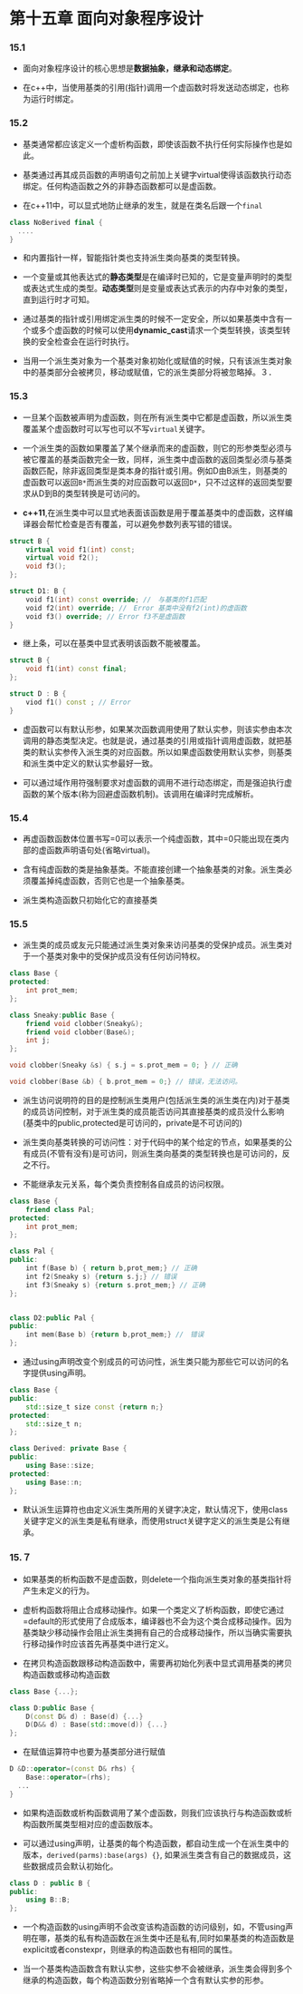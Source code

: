 # 第十五章 面向对象程序设计

### 15.1

+ 面向对象程序设计的核心思想是**数据抽象，继承和动态绑定**。

+ 在c++中，当使用基类的引用(指针)调用一个虚函数时将发送动态绑定，也称为运行时绑定。

### 15.2

+ 基类通常都应该定义一个虚析构函数，即使该函数不执行任何实际操作也是如此。

+ 基类通过再其成员函数的声明语句之前加上关键字virtual使得该函数执行动态绑定。任何构造函数之外的非静态函数都可以是虚函数。

+ 在c++11中，可以显式地防止继承的发生，就是在类名后跟一个`final`
```c++
class NoBerived final {
  ....
}
```

+ 和内置指针一样，智能指针类也支持派生类向基类的类型转换。

+ 一个变量或其他表达式的**静态类型**是在编译时已知的，它是变量声明时的类型或表达式生成的类型。**动态类型**则是变量或表达式表示的内存中对象的类型，直到运行时才可知。

+ 通过基类的指针或引用绑定派生类的时候不一定安全，所以如果基类中含有一个或多个虚函数的时候可以使用**dynamic_cast**请求一个类型转换，该类型转换的安全检查会在运行时执行。

+ 当用一个派生类对象为一个基类对象初始化或赋值的时候，只有该派生类对象中的基类部分会被拷贝，移动或赋值，它的派生类部分将被忽略掉。３．


### 15.3

+ 一旦某个函数被声明为虚函数，则在所有派生类中它都是虚函数，所以派生类覆盖某个虚函数时可以写也可以不写`virtual`关键字。

+ 一个派生类的函数如果覆盖了某个继承而来的虚函数，则它的形参类型必须与被它覆盖的基类函数完全一致，同样，派生类中虚函数的返回类型必须与基类函数匹配，除非返回类型是类本身的指针或引用。例如D由B派生，则基类的虚函数可以返回`B*`而派生类的对应函数可以返回`D*`，只不过这样的返回类型要求从D到B的类型转换是可访问的。

+ **c++11**,在派生类中可以显式地表面该函数是用于覆盖基类中的虚函数，这样编译器会帮忙检查是否有覆盖，可以避免参数列表写错的错误。
```c++
struct B {
    virtual void f1(int) const;
    virtual void f2();
    void f3();
};

struct D1: B {
    void f1(int) const override; //　与基类的f1匹配
    void f2(int) override; //　Error 基类中没有f2(int)的虚函数
    void f3() override; // Error f3不是虚函数
}
```

+ 继上条，可以在基类中显式表明该函数不能被覆盖。
```c++
struct B {
    void f1(int) const final;
};

struct D : B {
    viod f1() const ; // Error
}
```

+ 虚函数可以有默认形参，如果某次函数调用使用了默认实参，则该实参由本次调用的静态类型决定。也就是说，通过基类的引用或指针调用虚函数，就把基类的默认实参传入派生类的对应函数。所以如果虚函数使用默认实参，则基类和派生类中定义的默认实参最好一致。

+ 可以通过域作用符强制要求对虚函数的调用不进行动态绑定，而是强迫执行虚函数的某个版本(称为回避虚函数机制)。该调用在编译时完成解析。


### 15.4

+ 再虚函数函数体位置书写=0可以表示一个纯虚函数，其中=0只能出现在类内部的虚函数声明语句处(省略virtual)。

+ 含有纯虚函数的类是抽象基类。不能直接创建一个抽象基类的对象。派生类必须覆盖掉纯虚函数，否则它也是一个抽象基类。

+ 派生类构造函数只初始化它的直接基类

### 15.5

+ 派生类的成员或友元只能通过派生类对象来访问基类的受保护成员。派生类对于一个基类对象中的受保护成员没有任何访问特权。
```c++
class Base {
protected:
    int prot_mem;
};

class Sneaky:public Base {
    friend void clobber(Sneaky&);
    friend void clobber(Base&);
    int j;
};

void clobber(Sneaky &s) { s.j = s.prot_mem = 0; } // 正确

void clobber(Base &b) { b.prot_mem = 0;} // 错误，无法访问。
```

+ 派生访问说明符的目的是控制派生类用户(包括派生类的派生类在内)对于基类的成员访问控制，对于派生类的成员能否访问其直接基类的成员没什么影响(基类中的public,protected是可访问的，private是不可访问的)

+ 派生类向基类转换的可访问性：对于代码中的某个给定的节点，如果基类的公有成员(不管有没有)是可访问，则派生类向基类的类型转换也是可访问的，反之不行。

+ 不能继承友元关系，每个类负责控制各自成员的访问权限。
```c++
class Base {
    friend class Pal;
protected:
    int prot_mem;
}; 

class Pal {
public:
    int f(Base b) { return b,prot_mem;} // 正确
    int f2(Sneaky s) {return s.j;} // 错误
    int f3(Sneaky s) {return s.prot_mem;} // 正确
};


class D2:public Pal {
public:
    int mem(Base b) {return b,prot_mem;} //　错误
};
```

+ 通过using声明改变个别成员的可访问性，派生类只能为那些它可以访问的名字提供using声明。
```c++
class Base {
public:
    std::size_t size const {return n;}
protected:
    std::size_t n;
};

class Derived: private Base {
public:
    using Base::size;
protected:
    using Base::n;
};
```

+ 默认派生运算符也由定义派生类所用的关键字决定，默认情况下，使用class关键字定义的派生类是私有继承，而使用struct关键字定义的派生类是公有继承。

### 15.７

+ 如果基类的析构函数不是虚函数，则delete一个指向派生类对象的基类指针将产生未定义的行为。

+ 虚析构函数将阻止合成移动操作。如果一个类定义了析构函数，即使它通过=default的形式使用了合成版本，编译器也不会为这个类合成移动操作。因为基类缺少移动操作会阻止派生类拥有自己的合成移动操作，所以当确实需要执行移动操作时应该首先再基类中进行定义。

+ 在拷贝构造函数跟移动构造函数中，需要再初始化列表中显式调用基类的拷贝构造函数或移动构造函数
```c++
class Base {...};

class D:public Base {
    D(const D& d) : Base(d) {...}
    D(D&& d) : Base(std::move(d)) {...}
};
```
+ 在赋值运算符中也要为基类部分进行赋值
```c++
D &D::operator=(const D& rhs) {
    Base::operator=(rhs);
  ..． 
}
```


+ 如果构造函数或析构函数调用了某个虚函数，则我们应该执行与构造函数或析构函数所属类型相对应的虚函数版本。

+ 可以通过using声明，让基类的每个构造函数，都自动生成一个在派生类中的版本，`derived(parms):base(args) {}`, 如果派生类含有自己的数据成员，这些数据成员会默认初始化。
```c++
class D : public B {
public:
    using B::B;
};
```

+ 一个构造函数的using声明不会改变该构造函数的访问级别，如，不管using声明在哪，基类的私有构造函数在派生类中还是私有,同时如果基类的构造函数是explicit或者constexpr，则继承的构造函数也有相同的属性。

+ 当一个基类构造函数含有默认实参，这些实参不会被继承，派生类会得到多个继承的构造函数，每个构造函数分别省略掉一个含有默认实参的形参。
